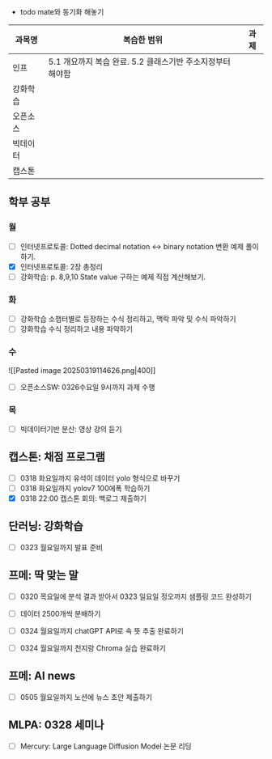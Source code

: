 - todo mate와 동기화 해놓기


| 과목명  | 복습한 범위                               | 과제  |
| ---- | ------------------------------------ | --- |
| 인프   | 5.1 개요까지 복습 완료. 5.2 클래스기반 주소지정부터 해야함 |     |
| 강화학습 |                                      |     |
| 오픈소스 |                                      |     |
| 빅데이터 |                                      |     |
| 캡스톤  |                                      |     |


## 학부 공부
### 월
- [ ] 인터넷프로토콜: Dotted decimal notation <-> binary notation 변환 예제 풀이하기.
- [x] 인터넷프로토콜: 2장 총정리
- [ ] 강화학습: p. 8,9,10 State value 구하는 예제 직접 계산해보기.

### 화
- [ ] 강화학습 소챕터별로 등장하는 수식 정리하고, 맥락 파악 및 수식 파악하기
- [ ] 강화학습 수식 정리하고 내용 파악하기

### 수
![[Pasted image 20250319114626.png|400]]
- [ ] 오픈소스SW: 0326수요일 9시까지 과제 수행

### 목
- [ ] 빅데이터기반 분산: 영상 강의 듣기


## 캡스톤: 채점 프로그램
- [ ] 0318 화요일까지 유석이 데이터 yolo 형식으로 바꾸기
- [ ] 0318 화요일까지 yolov7 100에폭 학습하기
- [x] 0318 22:00 캡스톤 회의: 백로그 제출하기

## 단러닝: 강화학습
- [ ] 0323 월요일까지 발표 준비

## 프메: 딱 맞는 말
- [ ] 0320 목요일에 분석 결과 받아서 0323 일요일 정오까지 샘플링 코드 완성하기
- [ ] 데이터 2500개씩 분배하기
- [ ] 0324 월요일까지 chatGPT API로 속 뜻 추출 완료하기
- [ ] 0324 월요일까지 천지랑 Chroma 실습 완료하기


## 프메: AI news
- [ ] 0505 월요일까지 노션에 뉴스 초안 제출하기

## MLPA: 0328 세미나
- [ ] Mercury: Large Language Diffusion Model 논문 리딩

